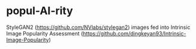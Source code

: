 # popul-AI-rity
StyleGAN2 (https://github.com/NVlabs/stylegan2) images fed into Intrinsic Image Popularity Assessment (https://github.com/dingkeyan93/Intrinsic-Image-Popularity)
